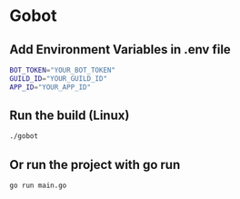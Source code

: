# Gobot


## Add Environment Variables in .env file

```bash
BOT_TOKEN="YOUR_BOT_TOKEN"
GUILD_ID="YOUR_GUILD_ID"
APP_ID="YOUR_APP_ID"
```
  

## Run the build (Linux)

```bash
./gobot
```


## Or run the project with go run

```bash
go run main.go
```